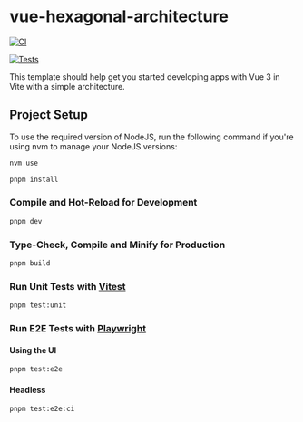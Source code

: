# vue-hexagonal-architecture

[![CI](https://github.com/antoniogiroz/template-app-vue/actions/workflows/ci.yml/badge.svg)](https://github.com/antoniogiroz/template-app-vue/actions/workflows/ci.yml)

[![Tests](https://github.com/antoniogiroz/template-app-vue/actions/workflows/tests.yml/badge.svg)](https://github.com/antoniogiroz/template-app-vue/actions/workflows/tests.yml)

This template should help get you started developing apps with Vue 3 in Vite with a simple architecture.

## Project Setup

To use the required version of NodeJS, run the following command if you're using nvm to manage your NodeJS versions:

```sh
nvm use
```

```sh
pnpm install
```

### Compile and Hot-Reload for Development

```sh
pnpm dev
```

### Type-Check, Compile and Minify for Production

```sh
pnpm build
```

### Run Unit Tests with [Vitest](https://vitest.dev/)

```sh
pnpm test:unit
```

### Run E2E Tests with [Playwright](https://playwright.dev/)

#### Using the UI

```sh
pnpm test:e2e
```
#### Headless 

```sh
pnpm test:e2e:ci
```
